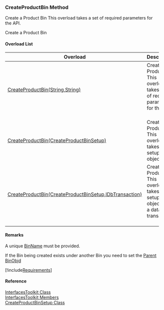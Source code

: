 ﻿### CreateProductBin Method

Create a Product Bin This overload takes a set of required parameters for the API.

Create a Product Bin

#### Overload List

| Overload | Description |
| --- | --- |
| [CreateProductBin(String,String)](FChoice.Toolkits.Clarify~FChoice.Toolkits.Clarify.Interfaces.InterfacesToolkit~CreateProductBin(String,String).md) | Create a Product Bin This overload takes a set of required parameters for the API.   |
| [CreateProductBin(CreateProductBinSetup)](FChoice.Toolkits.Clarify~FChoice.Toolkits.Clarify.Interfaces.InterfacesToolkit~CreateProductBin(CreateProductBinSetup).md) | Create a Product Bin This overload takes a setup object.   |
| [CreateProductBin(CreateProductBinSetup,IDbTransaction)](FChoice.Toolkits.Clarify~FChoice.Toolkits.Clarify.Interfaces.InterfacesToolkit~CreateProductBin(CreateProductBinSetup,IDbTransaction).md) | Create a Product Bin This overload takes a setup object and a database transaction.   |

#### Remarks

A unique [BinName](FChoice.Toolkits.Clarify~FChoice.Toolkits.Clarify.Interfaces.CreateProductBinSetup~BinName.md) must be provided.

If the Bin being created exists under another Bin you need to set the [Parent BinObjd](FChoice.Toolkits.Clarify~FChoice.Toolkits.Clarify.Interfaces.CreateProductBinSetup~ParentBinObjid.md) 

[!include[Requirements](../partials/requirements.md)]



#### Reference

[InterfacesToolkit Class](FChoice.Toolkits.Clarify~FChoice.Toolkits.Clarify.Interfaces.InterfacesToolkit.md)  
[InterfacesToolkit Members](FChoice.Toolkits.Clarify~FChoice.Toolkits.Clarify.Interfaces.InterfacesToolkit_members.md)  
[CreateProductBinSetup Class](FChoice.Toolkits.Clarify~FChoice.Toolkits.Clarify.Interfaces.CreateProductBinSetup.md)
